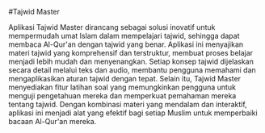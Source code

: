 #Tajwid Master

Aplikasi Tajwid Master dirancang sebagai solusi inovatif untuk mempermudah umat Islam dalam mempelajari tajwid, sehingga dapat membaca Al-Qur'an dengan tajwid yang benar. Aplikasi ini menyajikan materi tajwid yang komprehensif dan terstruktur, membuat proses belajar menjadi lebih mudah dan menyenangkan. Setiap konsep tajwid dijelaskan secara detail melalui teks dan audio, membantu pengguna memahami dan mengaplikasikan aturan tajwid dengan tepat. Selain itu, Tajwid Master menyediakan fitur latihan soal yang memungkinkan pengguna untuk menguji pengetahuan mereka dan memperkuat pemahaman mereka tentang tajwid. Dengan kombinasi materi yang mendalam dan interaktif, aplikasi ini menjadi alat yang efektif bagi setiap Muslim untuk memperbaiki bacaan Al-Qur'an mereka.

